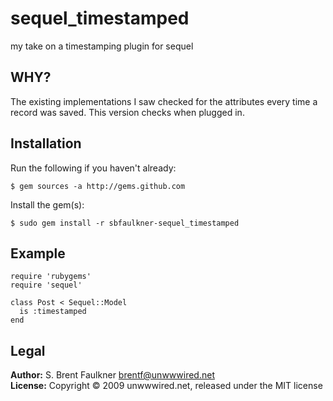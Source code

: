# sequel\_timestamped

my take on a timestamping plugin for sequel

## WHY?

The existing implementations I saw checked for the attributes every time a
record was saved. This version checks when plugged in.

## Installation

Run the following if you haven't already:

    $ gem sources -a http://gems.github.com
  
Install the gem(s):

    $ sudo gem install -r sbfaulkner-sequel_timestamped

## Example

    require 'rubygems'
    require 'sequel'
    
    class Post < Sequel::Model
      is :timestamped
    end
    
## Legal

**Author:** S. Brent Faulkner <brentf@unwwwired.net>  
**License:** Copyright &copy; 2009 unwwwired.net, released under the MIT license
